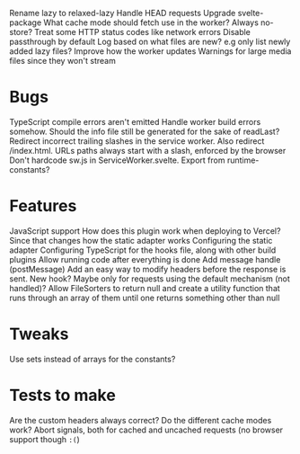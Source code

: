 Rename lazy to relaxed-lazy
Handle HEAD requests
Upgrade svelte-package
What cache mode should fetch use in the worker? Always no-store?
Treat some HTTP status codes like network errors
Disable passthrough by default
Log based on what files are new? e.g only list newly added lazy files?
Improve how the worker updates
Warnings for large media files since they won't stream

# Bugs
TypeScript compile errors aren't emitted
Handle worker build errors somehow. Should the info file still be generated for the sake of readLast?
Redirect incorrect trailing slashes in the service worker. Also redirect /index.html. URLs paths always start with a slash, enforced by the browser
Don't hardcode sw.js in ServiceWorker.svelte. Export from runtime-constants?

# Features
JavaScript support
How does this plugin work when deploying to Vercel? Since that changes how the static adapter works
Configuring the static adapter
Configuring TypeScript for the hooks file, along with other build plugins
Allow running code after everything is done
Add message handle (postMessage)
Add an easy way to modify headers before the response is sent. New hook? Maybe only for requests using the default mechanism (not handled)?
Allow FileSorters to return null and create a utility function that runs through an array of them until one returns something other than null 

# Tweaks
Use sets instead of arrays for the constants?

# Tests to make
Are the custom headers always correct?
Do the different cache modes work?
Abort signals, both for cached and uncached requests (no browser support though `:(`)